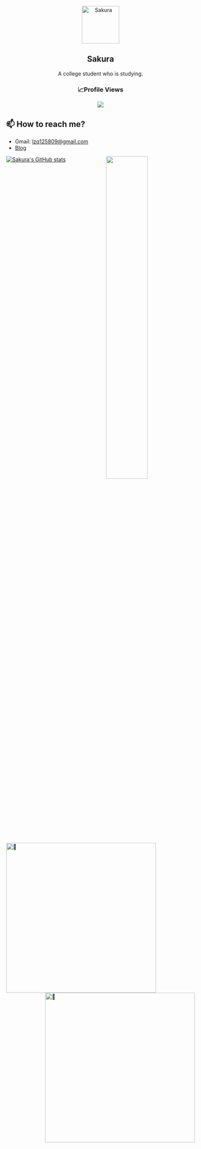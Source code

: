 <!---
Sakura-LZQ/Sakura-LZQ is a ✨ special ✨ repository because its `README.md` (this file) appears on your GitHub profile.
You can click the Preview link to take a look at your changes.
--->

<p align="center">
 <img width="100px" src="https://avatars.githubusercontent.com/u/95874936?s=400&u=eebcf40e9fda63b064223554077e8b14f0a58e4c&v=4" align="center" alt="Sakura" />
 <h2 align="center">Sakura</h2>
 <p align="center">A college student who is studying. </p>
</p>
<h3 align="center">📈Profile Views</h3>
<p align="center">
  <img src="https://profile-counter.glitch.me/Sakura-LZQ/count.svg" />
</p>

## 📫 How to reach me?
- Gmail: lzq125809@gmail.com
- [Blog](https://125809.notion.site/Sakura-s-Blog-Post-b95fa581d2294e5fb53300851f38c8c0)


[![Sakura's GitHub stats](https://github-readme-stats.vercel.app/api?username=Sakura-LZQ&show_icons=true&theme=vue-dark)](https://github.com/Sakura-LZQ)
 <img width="47%" align="right" src="https://github-readme-stats.vercel.app/api/wakatime?username=Sakura125809&v=2&hide_border=false" />

<img alt="🦑" align="left" width="400px" src="https://github.com/Sakura-LZQ/Sakura-LZQ/blob/master/metrics.svg">
<img alt="🦑" align="right" width="400px" src="https://github.com/Sakura-LZQ/Sakura-LZQ/blob/master/metrics.additional.svg">
